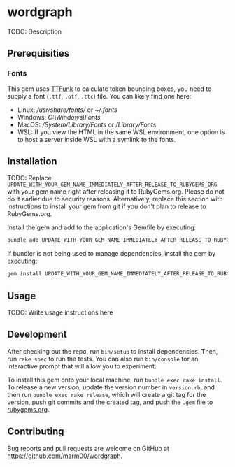 # wordgraph

TODO: Description

## Prerequisities

### Fonts

This gem uses [TTFunk](https://github.com/prawnpdf/ttfunk) to calculate token bounding boxes,
you need to supply a font (`.ttf`, `.otf`, `.ttc`) file. You can likely find one here:

- Linux: */usr/share/fonts/* or *~/.fonts*
- Windows: *C:\Windows\Fonts*
- MacOS: */System/Library/Fonts* or */Library/Fonts*
- WSL: If you view the HTML in the same WSL environment, one option is to host a server inside WSL with a symlink to the fonts.

## Installation

TODO: Replace `UPDATE_WITH_YOUR_GEM_NAME_IMMEDIATELY_AFTER_RELEASE_TO_RUBYGEMS_ORG` with your gem name right after releasing it to RubyGems.org. Please do not do it earlier due to security reasons. Alternatively, replace this section with instructions to install your gem from git if you don't plan to release to RubyGems.org.

Install the gem and add to the application's Gemfile by executing:

```bash
bundle add UPDATE_WITH_YOUR_GEM_NAME_IMMEDIATELY_AFTER_RELEASE_TO_RUBYGEMS_ORG
```

If bundler is not being used to manage dependencies, install the gem by executing:

```bash
gem install UPDATE_WITH_YOUR_GEM_NAME_IMMEDIATELY_AFTER_RELEASE_TO_RUBYGEMS_ORG
```

## Usage

TODO: Write usage instructions here

## Development

After checking out the repo, run `bin/setup` to install dependencies. Then, run `rake spec` to run the tests. You can also run `bin/console` for an interactive prompt that will allow you to experiment.

To install this gem onto your local machine, run `bundle exec rake install`. To release a new version, update the version number in `version.rb`, and then run `bundle exec rake release`, which will create a git tag for the version, push git commits and the created tag, and push the `.gem` file to [rubygems.org](https://rubygems.org).

## Contributing

Bug reports and pull requests are welcome on GitHub at https://github.com/marm00/wordgraph.
